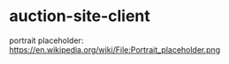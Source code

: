 # auction-site-client
 
portrait placeholder: https://en.wikipedia.org/wiki/File:Portrait_placeholder.png